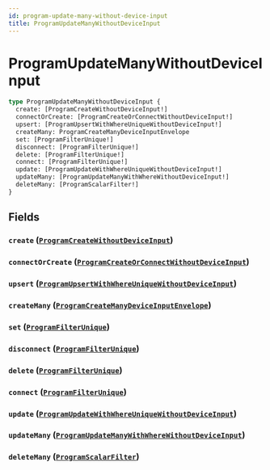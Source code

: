```yaml
---
id: program-update-many-without-device-input
title: ProgramUpdateManyWithoutDeviceInput
---
```


 # ProgramUpdateManyWithoutDeviceInput





```graphql
type ProgramUpdateManyWithoutDeviceInput {
  create: [ProgramCreateWithoutDeviceInput!]
  connectOrCreate: [ProgramCreateOrConnectWithoutDeviceInput!]
  upsert: [ProgramUpsertWithWhereUniqueWithoutDeviceInput!]
  createMany: ProgramCreateManyDeviceInputEnvelope
  set: [ProgramFilterUnique!]
  disconnect: [ProgramFilterUnique!]
  delete: [ProgramFilterUnique!]
  connect: [ProgramFilterUnique!]
  update: [ProgramUpdateWithWhereUniqueWithoutDeviceInput!]
  updateMany: [ProgramUpdateManyWithWhereWithoutDeviceInput!]
  deleteMany: [ProgramScalarFilter!]
}
```


## Fields

### `create` ([`ProgramCreateWithoutDeviceInput`](/inputs/program-create-without-device-input))




### `connectOrCreate` ([`ProgramCreateOrConnectWithoutDeviceInput`](/inputs/program-create-or-connect-without-device-input))




### `upsert` ([`ProgramUpsertWithWhereUniqueWithoutDeviceInput`](/inputs/program-upsert-with-where-unique-without-device-input))




### `createMany` ([`ProgramCreateManyDeviceInputEnvelope`](/inputs/program-create-many-device-input-envelope))




### `set` ([`ProgramFilterUnique`](/inputs/program-filter-unique))




### `disconnect` ([`ProgramFilterUnique`](/inputs/program-filter-unique))




### `delete` ([`ProgramFilterUnique`](/inputs/program-filter-unique))




### `connect` ([`ProgramFilterUnique`](/inputs/program-filter-unique))




### `update` ([`ProgramUpdateWithWhereUniqueWithoutDeviceInput`](/inputs/program-update-with-where-unique-without-device-input))




### `updateMany` ([`ProgramUpdateManyWithWhereWithoutDeviceInput`](/inputs/program-update-many-with-where-without-device-input))




### `deleteMany` ([`ProgramScalarFilter`](/inputs/program-scalar-filter))






